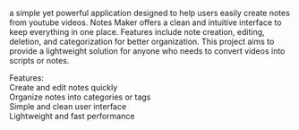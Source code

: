 a simple yet powerful application designed to help users easily create notes from youtube videos. Notes Maker offers a clean and intuitive interface to keep everything in one place. Features include note creation, editing, deletion, and categorization for better organization. This project aims to provide a  lightweight solution for anyone who needs to convert videos into scripts or notes.     
         
Features:            
Create and edit notes quickly            
Organize notes into categories or tags              
Simple and clean user interface             
Lightweight and fast performance           
         
     
        
    
 
